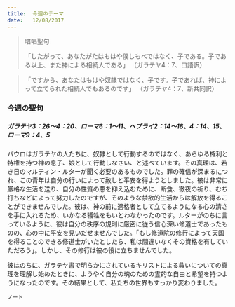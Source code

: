 ```yaml
---
title:  今週のテーマ
date:   12/08/2017
---
```


> <p>暗唱聖句</p>
> 「したがって、あなたがたはもはや僕しもべではなく、子である。子である以上、また神による相続人である」 （ガラテヤ4：7、口語訳）

> <p></p>
> 「ですから、あなたはもはや奴隷ではなく、子です。子であれば、神によって立てられた相続人でもあるのです」 （ガラテヤ4：7、新共同訳）

### 今週の聖句

##### ガラテヤ3：26～4：20、ローマ6：1～11、ヘブライ2：14～18、4：14、15、ローマ9：4、5

パウロはガラテヤの人たちに、奴隷として行動するのではなく、あらゆる権利と特権を持つ神の息子、娘として行動しなさい、と述べています。その真理は、若き日のマルティン・ルターが聞く必要のあるものでした。罪の確信が深まるにつれ、この青年は自分の行いによって赦しと平安を得ようとしました。彼は非常に厳格な生活を送り、自分の性質の悪を抑え込むために、断食、徹夜の祈り、むち打ちなどによって努力したのですが、そのような禁欲的生活からは解放を得ることができませんでした。彼は、神の前に適格者として立てるようになる心の清さを手に入れるため、いかなる犠牲をもいとわなかったのです。ルターがのちに言っているように、彼は自分の秩序の規則に厳密に従う信心深い修道士であったものの、心の中に平安を見いだせませんでした。「もし修道院の修行によって天国を得ることのできる修道士がいたとしたら、私は間違いなくその資格を有していただろう」。しかし、その修行は彼の役に立ちませんでした。

彼はのちに、ガラテヤ書で明らかにされているキリストによる救いについての真理を理解し始めたときに、ようやく自分の魂のための霊的な自由と希望を持つようになったのです。その結果として、私たちの世界もすっかり変わりました。

`ノート`
